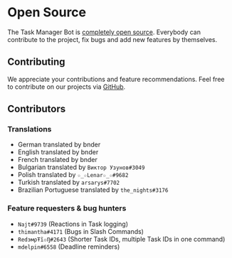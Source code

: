 # Open Source

The Task Manager Bot is [completely open source](https://github.com/bndernet/TaskManagerDiscordBot). Everybody can
contribute to the project, fix bugs and add new features by themselves.

## Contributing

We appreciate your contributions and feature recommendations. Feel free to contribute on our projects
via [GitHub](https://github.com/bndernet).

## Contributors

### Translations

- German translated by bnder
- English translated by bnder
- French translated by bnder
- Bulgarian translated by `Виктор Узунов#3049`
- Polish translated by `☆_☆Lenar☆_☆#9682`
- Turkish translated by `arsarys#7702`
- Brazilian Portuguese translated by `the_nights#3176`

### Feature requesters & bug hunters

- `Najt#9739` (Reactions in Task logging)
- `thimantha#4171` (Bugs in Slash Commands)
- `RedэмρŦĩ๏Ŋ#2643` (Shorter Task IDs, multiple Task IDs in one command)
- `mdelpin#6558` (Deadline reminders)